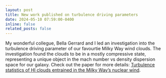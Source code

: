 ```yaml
---
layout: post
title: New work published on turbulence driving parameters 
date: 2024-05-10 07:59:00-0400
inline: false
related_posts: false
---
```


My wonderful collegue, Bella Gerrard and I led an investigation into the turbulence driving parameter of our favourtie Milky Way wind clouds. The investigation found the clouds to be in a mostly compressive state, representing a unique object in the mach number vs density dispersion space for our galaxy.
Check out the paper for more details: <a href="https://academic.oup.com/mnras/article/530/4/4317/7660574?login=false">Turbulence statistics of HI clouds entrained in the Milky Way’s nuclear wind</a>.
